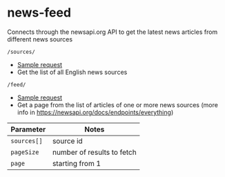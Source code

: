 # news-feed
Connects through the newsapi.org API to get the latest news articles from different news sources

`/sources/`
- [Sample request](http://ec2-3-0-146-165.ap-southeast-1.compute.amazonaws.com/api/sources)
- Get the list of all English news sources

`/feed/`
- [Sample request](http://ec2-3-0-146-165.ap-southeast-1.compute.amazonaws.com/api/feed?sources[]=bbc-news&sources[]=the-washington-post&pageSize=5&page=1)
- Get a page from the list of articles of one or more news sources (more info in https://newsapi.org/docs/endpoints/everything)

Parameter|Notes
---------|----
`sources[]`|source id
 `pageSize`|number of results to fetch
`page`|starting from 1
